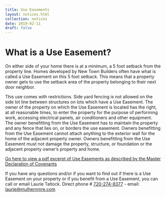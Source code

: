 ```yaml
---
title: Use Easements
layout: notices.html
collection: notices
date: 2019-02-11
draft: false
---
```


# What is a Use Easement?

On either side of your home there is at a minimum, a 5 foot setback from the property line.  Homes developed by New Town Builders often have what is called a Use Easement on this 5 foot setback.  This means that a property owner gets to use the setback area of the property belonging to their next door neighbor.

This use comes with restrictions.  Side yard fencing is not allowed on the side lot line between structures on lots which have a Use Easement.  The owner of the property on which the Use Easement is located has the right, at all reasonable times, to enter the property for the purpose of performing work, accessing electrical panels, air conditioners and other equipment.  The owner benefitting from the Use Easement has to maintain the property and any fence that lies on, or borders the use easement.  Owners benefitting from the Use Easement cannot attach anything to the exterior wall for the home of the adjacent property owner.  Owners benefitting from the Use Easement must not damage the property, structure, or foundation or the adjacent property owner’s property and home.

[Go here to view a pdf excerpt of Use Easements as described by the Master Declaration of Covenants](/assets/notices/UseEasements.pdf)

If you have any questions and/or if you want to find out if there is a Use Easement on your property or if you benefit from a Use Easement, you can call or email Laurie Tatlock.  Direct phone # <a href="tel:+17202748377" target="_blank">720-274-8377</a>  - email:  <a href="mailto:laurie@mulhernmre.com">laurie@mulhernmre.com</a>
